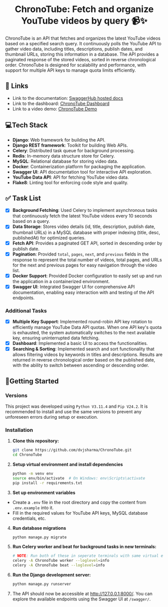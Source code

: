 <div align="center">

# ChronoTube: Fetch and organize YouTube videos by query 📹✨

</div>

ChronoTube is an API that fetches and organizes the latest YouTube videos based on a specified search query. It continuously polls the YouTube API to gather video data, including titles, descriptions, publish dates, and thumbnail URLs, storing this information in a database. The API provides a paginated response of the stored videos, sorted in reverse chronological order. ChronoTube is designed for scalability and performance, with support for multiple API keys to manage quota limits efficiently.

## 🔗 Links

- Link to the documentation: [SwaggerHub hosted docs](https://app.swaggerhub.com/apis/DIVIJS75_1/ChronoTube/v1)
- Link to the dashboard: [ChronoTube Dashboard](https://github.com/dvjsharma/ChronoTube_Client)
- Link to a video demo: [ChronoTube Demo](https://drive.google.com/drive/folders/1XIPPzRPNPOA-hBTvK0OD70gl6-rXFoVe?usp=sharing)

## 💻Tech Stack

- **Django**: Web framework for building the API.
- **Django REST framework**: Toolkit for building Web APIs.
- **Celery**: Distributed task queue for background processing.
- **Redis**: In-memory data structure store for Celery.
- **MySQL**: Relational database for storing video data.
- **Docker**: Containerization platform for packaging the application.
- **Swagger UI**: API documentation tool for interactive API exploration.
- **YouTube Data API**: API for fetching YouTube video data.
- **Flake8**: Linting tool for enforcing code style and quality.

## ✅ Task List

 - [x] **Background Fetching**: Used Celery to implement asynchronous tasks that continuously fetch the latest YouTube videos every 10 seconds based on a query.
 - [x] **Data Storage**: Stores video details (id, title, description, publish date, thumbnail URLs) in a MySQL database with proper indexing (title, desc, publishedAt) for optimized queries.
 - [x] **Fetch API**: Provides a paginated GET API, sorted in descending order by publish date.
 - [x] **Pagination**: Provided `total`, `pages`, `next`, and `previous` fields in the response to represent the total number of videos, total pages, and URLs for the next and previous pages for easy navigation through the video list.
 - [x] **Docker Support**: Provided Docker configuration to easily set up and run the application in a containerized environment.
 - [x] **Swagger UI**: Integrated Swagger UI for comprehensive API documentation, enabling easy interaction with and testing of the API endpoints.
 
 ### Additional Tasks

 - [x] **Multiple Key Support**: Implemented round-robin API key rotation to efficiently manage YouTube Data API quotas. When one API key's quota is exhausted, the system automatically switches to the next available key, ensuring uninterrupted data fetching.
 - [x] **Dashboard**: Implemented a basic UI to access the functionalities.
 - [x] **Searching & Sorting**: Implemented search and sort functionality that allows filtering videos by keywords in titles and descriptions. Results are returned in reverse chronological order based on the published date, with the ability to switch between ascending or descending order.

## 🚀Getting Started

### Versions

This project was developed using `Python V3.11.4` and `Pip V24.2`. It is recommended to install and use the same versions to prevent any unforeseen errors during setup or execution.

### Installation

1. **Clone this repository:**

    ```bash
    git clone https://github.com/dvjsharma/ChronoTube.git
    cd ChronoTube
    ```

2. **Setup virtual environment and install dependencies**

    ```bash
    python -m venv env
    source env/bin/activate  # On Windows: env\Scripts\activate
    pip install -r requirements.txt
    ```

3. **Set up environment variables**

  - Create a `.env` file in the root directory and copy the content from `.env.example` into it.
  - Fill in the required values for YouTube API keys, MySQL database credentials, etc.

4. **Run database migrations**

    ```bash
    python manage.py migrate
    ```

5. **Run Celery worker and beat for background tasks in new terminals:**

      ```bash
      # NOTE: Run both of these in seperate terminals with same virtual enviroment as the app.
      celery -A ChronoTube worker --loglevel=info   
      celery -A ChronoTube beat --loglevel=info   
      ```

6. **Run the Django development server:**

    ```bash
    python manage.py runserver
    ```
7. The API should now be accessible at http://127.0.0.1:8000/. You can explore the available endpoints using the Swagger UI at `/swagger/`.